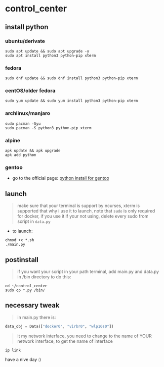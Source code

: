 # control_center

## install python

### ubuntu/derivate

```fish
sudo apt update && sudo apt upgrade -y
sudo apt install python3 python-pip xterm
```
### fedora

```fish
sudo dnf update && sudo dnf install python3 python-pip xterm
```

### centOS/older fedora

```fish
sudo yum update && sudo yum install python3 python-pip xterm
```

### archlinux/manjaro

```fish
sudo pacman -Syu
sudo pacman -S python3 python-pip xterm
```

### alpine

```fish
apk update && apk upgrade
apk add python
```

### gentoo
- go to the official page: [python install for gentoo](https://wiki.gentoo.org/wiki/Python)

## launch
> make sure that your terminal is support by ncurses, xterm is supported that why i use it
to launch, note that `sudo` is only required for docker, if you use it
if your not using, delete every sudo from script in `data.py`

- to launch:
```fish
chmod +x *.sh
./main.py
```

## postinstall
> if you want your script in your path terminal, add main.py and data.py in /bin directory
to do this:
```fish
cd ~/control_center
sudo cp *.py /bin/
```

## necessary tweak
> in main.py there is:
 
```python
data_obj = Data(["docker0", "virbr0", "wlp10s0"])
```

> it my network interface, you need to change to the name of YOUR network interface, to get the name of interface
```fish
ip link
```

have a nive day :)
